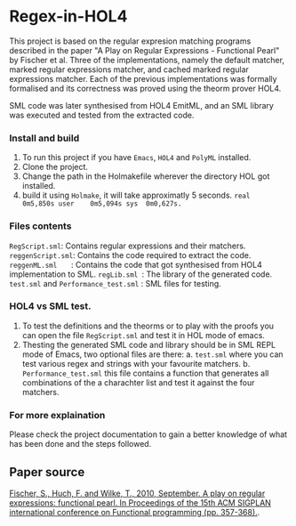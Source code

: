 # Regex-in-HOL4
This project is based on the regular expresion matching programs described in the paper "A Play on Regular Expressions - Functional Pearl" by Fischer et al. Three of the implementations, namely the default matcher, marked regular expressions matcher, and cached marked regular expressions matcher. Each of the previous implementations was formally formalised and its correctness was proved using the theorm prover HOL4.

SML code was later synthesised from HOL4 EmitML, and an SML library was executed and tested from the extracted code.

### Install and build
1. To run this project if you have `Emacs`, `HOL4` and `PolyML` installed. 
2. Clone the project.
3. Change the path in the Holmakefile wherever the directory HOL got installed.
4. build it using `Holmake`, it will take approximatly 5 seconds.
``
real	0m5,850s
user	0m5,094s
sys	 0m0,627s.
``

### Files contents
`RegScript.sml`: Contains regular expressions and their matchers.
`reggenScript.sml`: Contains the code required to extract the code.
`reggenML.sml	`	: Contains the code that got synthesised from HOL4 implementation to SML.
`regLib.sml	`: The library of the generated code.
`test.sml` and `Performance_test.sml` : SML files for testing.


### HOL4 vs SML test.
1. To test the definitions and the theorms or to play with the proofs you can open the file `RegScript.sml` and test it in HOL mode of emacs. 
2. Thesting the generated SML code and library should be in SML REPL mode of Emacs, two optional files are there:
 a. `test.sml` where you can test various regex and strings with your favourite matchers.
 b. `Performance_test.sml` this file contains a function that generates all combinations of the a charachter list and test it against the four matchers.

### For more explaination
Please check the project documentation to gain a better knowledge of what has been done and the steps followed.

## Paper source
[Fischer, S., Huch, F. and Wilke, T., 2010, September. A play on regular expressions: functional pearl. In Proceedings of the 15th ACM SIGPLAN international conference on Functional programming (pp. 357-368).](https://dl.acm.org/doi/abs/10.1145/1863543.1863594).
